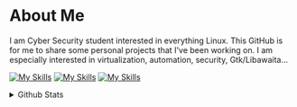 # About Me

I am Cyber Security student interested in everything Linux. This GitHub is for me to share some personal projects that I've been working on. I am especially interested in virtualization, automation, security, Gtk/Libawaita...


[![My Skills](https://skillicons.dev/icons?i=c,bash,python)](https://skillicons.dev)
[![My Skills](https://skillicons.dev/icons?i=gtk)](https://skillicons.dev)
[![My Skills](https://skillicons.dev/icons?i=linux)](https://skillicons.dev)

<details>
  <summary>Github Stats</summary>
  
  <a href="#">![Github stats](https://github-readme-stats.vercel.app/api?username=MaxBrandtner&theme=blueberry&count_private=true&hide_border=true&line_height=20)</a>
  <a href="#">![Top Langs](https://github-readme-stats.vercel.app/api/top-langs/?username=MaxBrandtner&layout=demo&theme=blueberry&count_private=true&hide_border=true)</a>
</details>
